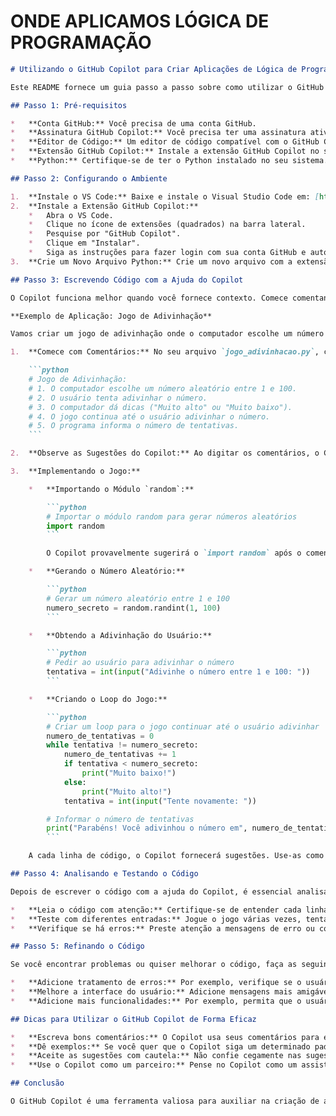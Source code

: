 # ONDE APLICAMOS LÓGICA DE PROGRAMAÇÃO

```markdown
# Utilizando o GitHub Copilot para Criar Aplicações de Lógica de Programação em Python

Este README fornece um guia passo a passo sobre como utilizar o GitHub Copilot para auxiliar na criação de aplicações de lógica de programação em Python. O Copilot é uma ferramenta poderosa que sugere trechos de código em tempo real, auxiliando no desenvolvimento.  Lembre-se: o Copilot é uma *ferramenta*, e o conhecimento de lógica de programação e Python continuam sendo *essenciais*.

## Passo 1: Pré-requisitos

*   **Conta GitHub:** Você precisa de uma conta GitHub.
*   **Assinatura GitHub Copilot:** Você precisa ter uma assinatura ativa do GitHub Copilot.  O Copilot oferece um período de teste gratuito, que pode ser uma boa opção para começar.
*   **Editor de Código:** Um editor de código compatível com o GitHub Copilot.  Recomendamos o VS Code (Visual Studio Code) por sua integração com o GitHub e vasta gama de extensões.
*   **Extensão GitHub Copilot:** Instale a extensão GitHub Copilot no seu editor de código. No VS Code, você pode encontrar a extensão na barra lateral de extensões.
*   **Python:** Certifique-se de ter o Python instalado no seu sistema.

## Passo 2: Configurando o Ambiente

1.  **Instale o VS Code:** Baixe e instale o Visual Studio Code em: [https://code.visualstudio.com/](https://code.visualstudio.com/)
2.  **Instale a Extensão GitHub Copilot:**
    *   Abra o VS Code.
    *   Clique no ícone de extensões (quadrados) na barra lateral.
    *   Pesquise por "GitHub Copilot".
    *   Clique em "Instalar".
    *   Siga as instruções para fazer login com sua conta GitHub e autorizar o Copilot.
3.  **Crie um Novo Arquivo Python:** Crie um novo arquivo com a extensão `.py` (por exemplo, `jogo_adivinhacao.py`).

## Passo 3: Escrevendo Código com a Ajuda do Copilot

O Copilot funciona melhor quando você fornece contexto. Comece comentando o que você quer que o código faça.

**Exemplo de Aplicação: Jogo de Adivinhação**

Vamos criar um jogo de adivinhação onde o computador escolhe um número aleatório e o usuário tenta adivinhar.

1.  **Comece com Comentários:** No seu arquivo `jogo_adivinhacao.py`, comece comentando as etapas do jogo:

    ```python
    # Jogo de Adivinhação:
    # 1. O computador escolhe um número aleatório entre 1 e 100.
    # 2. O usuário tenta adivinhar o número.
    # 3. O computador dá dicas ("Muito alto" ou "Muito baixo").
    # 4. O jogo continua até o usuário adivinhar o número.
    # 5. O programa informa o número de tentativas.
    ```

2.  **Observe as Sugestões do Copilot:** Ao digitar os comentários, o Copilot começará a sugerir trechos de código.  Use a tecla `Tab` para aceitar a sugestão, ou continue digitando para ignorá-la.

3.  **Implementando o Jogo:**

    *   **Importando o Módulo `random`:**

        ```python
        # Importar o módulo random para gerar números aleatórios
        import random
        ```

        O Copilot provavelmente sugerirá o `import random` após o comentário.

    *   **Gerando o Número Aleatório:**

        ```python
        # Gerar um número aleatório entre 1 e 100
        numero_secreto = random.randint(1, 100)
        ```

    *   **Obtendo a Adivinhação do Usuário:**

        ```python
        # Pedir ao usuário para adivinhar o número
        tentativa = int(input("Adivinhe o número entre 1 e 100: "))
        ```

    *   **Criando o Loop do Jogo:**

        ```python
        # Criar um loop para o jogo continuar até o usuário adivinhar
        numero_de_tentativas = 0
        while tentativa != numero_secreto:
            numero_de_tentativas += 1
            if tentativa < numero_secreto:
                print("Muito baixo!")
            else:
                print("Muito alto!")
            tentativa = int(input("Tente novamente: "))

        # Informar o número de tentativas
        print("Parabéns! Você adivinhou o número em", numero_de_tentativas, "tentativas!")
        ```

    A cada linha de código, o Copilot fornecerá sugestões. Use-as como um ponto de partida, mas *sempre* revise e entenda o código que você está aceitando.  O Copilot pode gerar código correto, mas também pode cometer erros ou sugerir soluções ineficientes.

## Passo 4: Analisando e Testando o Código

Depois de escrever o código com a ajuda do Copilot, é essencial analisá-lo e testá-lo:

*   **Leia o código com atenção:** Certifique-se de entender cada linha do código gerado pelo Copilot.
*   **Teste com diferentes entradas:** Jogue o jogo várias vezes, tentando diferentes estratégias e números.
*   **Verifique se há erros:** Preste atenção a mensagens de erro ou comportamento inesperado.

## Passo 5: Refinando o Código

Se você encontrar problemas ou quiser melhorar o código, faça as seguintes alterações:

*   **Adicione tratamento de erros:** Por exemplo, verifique se o usuário digita um número válido ao invés de texto.
*   **Melhore a interface do usuário:** Adicione mensagens mais amigáveis.
*   **Adicione mais funcionalidades:** Por exemplo, permita que o usuário escolha o intervalo de números.

## Dicas para Utilizar o GitHub Copilot de Forma Eficaz

*   **Escreva bons comentários:** O Copilot usa seus comentários para entender o que você quer que o código faça.
*   **Dê exemplos:** Se você quer que o Copilot siga um determinado padrão, forneça um exemplo.
*   **Aceite as sugestões com cautela:** Não confie cegamente nas sugestões do Copilot. Sempre revise e entenda o código que você está aceitando.
*   **Use o Copilot como um parceiro:** Pense no Copilot como um assistente que pode te ajudar a escrever código mais rápido, mas que não substitui seu conhecimento e habilidades.

## Conclusão

O GitHub Copilot é uma ferramenta valiosa para auxiliar na criação de aplicações de lógica de programação em Python. Ao seguir este guia e usar o Copilot de forma inteligente, você pode acelerar o desenvolvimento e escrever código de forma mais eficiente. Lembre-se de sempre revisar e testar o código gerado para garantir sua qualidade e correção.
```
